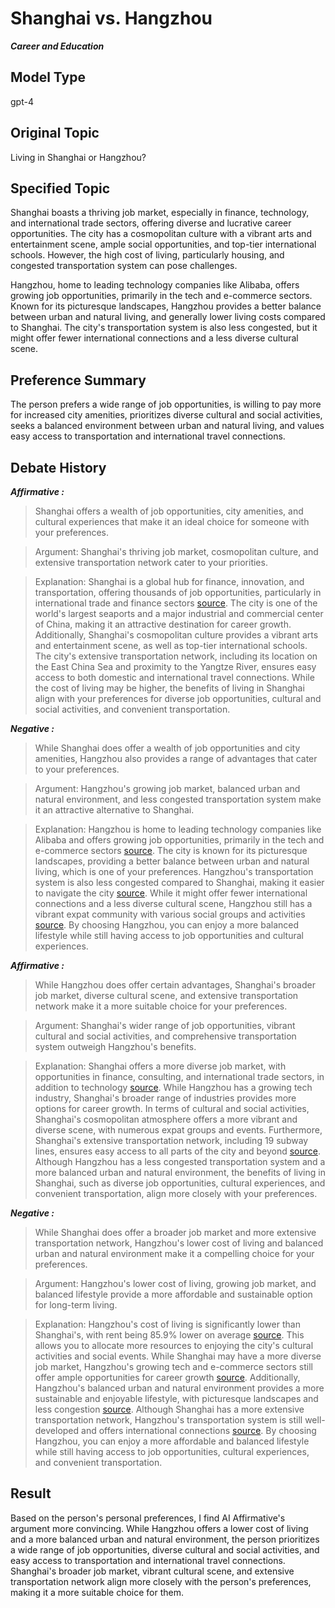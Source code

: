 # Shanghai vs. Hangzhou

***Career and Education***



## Model Type

gpt-4

## Original Topic

Living in Shanghai or Hangzhou?

## Specified Topic

Shanghai boasts a thriving job market, especially in finance, technology, and international trade sectors, offering diverse and lucrative career opportunities. The city has a cosmopolitan culture with a vibrant arts and entertainment scene, ample social opportunities, and top-tier international schools. However, the high cost of living, particularly housing, and congested transportation system can pose challenges.

Hangzhou, home to leading technology companies like Alibaba, offers growing job opportunities, primarily in the tech and e-commerce sectors. Known for its picturesque landscapes, Hangzhou provides a better balance between urban and natural living, and generally lower living costs compared to Shanghai. The city's transportation system is also less congested, but it might offer fewer international connections and a less diverse cultural scene.

## Preference Summary

The person prefers a wide range of job opportunities, is willing to pay more for increased city amenities, prioritizes diverse cultural and social activities, seeks a balanced environment between urban and natural living, and values easy access to transportation and international travel connections.

## Debate History



***Affirmative :***

> Shanghai offers a wealth of job opportunities, city amenities, and cultural experiences that make it an ideal choice for someone with your preferences.

> Argument: Shanghai's thriving job market, cosmopolitan culture, and extensive transportation network cater to your priorities.

> Explanation: Shanghai is a global hub for finance, innovation, and transportation, offering thousands of job opportunities, particularly in international trade and finance sectors [source](https://duckduckgo.com/?q=Shanghai+job+opportunities+city+amenities+cultural+and+social+activities+urban+and+natural+balance+transportation&t=hc&ia=web). The city is one of the world's largest seaports and a major industrial and commercial center of China, making it an attractive destination for career growth. Additionally, Shanghai's cosmopolitan culture provides a vibrant arts and entertainment scene, as well as top-tier international schools. The city's extensive transportation network, including its location on the East China Sea and proximity to the Yangtze River, ensures easy access to both domestic and international travel connections. While the cost of living may be higher, the benefits of living in Shanghai align with your preferences for diverse job opportunities, cultural and social activities, and convenient transportation.



***Negative :***

> While Shanghai does offer a wealth of job opportunities and city amenities, Hangzhou also provides a range of advantages that cater to your preferences.

> Argument: Hangzhou's growing job market, balanced urban and natural environment, and less congested transportation system make it an attractive alternative to Shanghai.

> Explanation: Hangzhou is home to leading technology companies like Alibaba and offers growing job opportunities, primarily in the tech and e-commerce sectors [source](https://www.echinacities.com/jobs/hangzhou). The city is known for its picturesque landscapes, providing a better balance between urban and natural living, which is one of your preferences. Hangzhou's transportation system is also less congested compared to Shanghai, making it easier to navigate the city [source](https://en.wikipedia.org/wiki/Hangzhou). While it might offer fewer international connections and a less diverse cultural scene, Hangzhou still has a vibrant expat community with various social groups and activities [source](https://www.echinacities.com/jobs/hangzhou). By choosing Hangzhou, you can enjoy a more balanced lifestyle while still having access to job opportunities and cultural experiences.



***Affirmative :***

> While Hangzhou does offer certain advantages, Shanghai's broader job market, diverse cultural scene, and extensive transportation network make it a more suitable choice for your preferences.

> Argument: Shanghai's wider range of job opportunities, vibrant cultural and social activities, and comprehensive transportation system outweigh Hangzhou's benefits.

> Explanation: Shanghai offers a more diverse job market, with opportunities in finance, consulting, and international trade sectors, in addition to technology [source](https://duckduckgo.com/?q=Comparing+Shanghai+and+Hangzhou+job+opportunities+cultural+and+social+activities+transportation&t=hc&ia=web). While Hangzhou has a growing tech industry, Shanghai's broader range of industries provides more options for career growth. In terms of cultural and social activities, Shanghai's cosmopolitan atmosphere offers a more vibrant and diverse scene, with numerous expat groups and events. Furthermore, Shanghai's extensive transportation network, including 19 subway lines, ensures easy access to all parts of the city and beyond [source](https://duckduckgo.com/?q=Comparing+Shanghai+and+Hangzhou+job+opportunities+cultural+and+social+activities+transportation&t=hc&ia=web). Although Hangzhou has a less congested transportation system and a more balanced urban and natural environment, the benefits of living in Shanghai, such as diverse job opportunities, cultural experiences, and convenient transportation, align more closely with your preferences.



***Negative :***

> While Shanghai does offer a broader job market and more extensive transportation network, Hangzhou's lower cost of living and balanced urban and natural environment make it a compelling choice for your preferences.

> Argument: Hangzhou's lower cost of living, growing job market, and balanced lifestyle provide a more affordable and sustainable option for long-term living.

> Explanation: Hangzhou's cost of living is significantly lower than Shanghai's, with rent being 85.9% lower on average [source](https://www.numbeo.com/cost-of-living/in/Hangzhou). This allows you to allocate more resources to enjoying the city's cultural activities and social events. While Shanghai may have a more diverse job market, Hangzhou's growing tech and e-commerce sectors still offer ample opportunities for career growth [source](https://www.echinacities.com/jobs/hangzhou). Additionally, Hangzhou's balanced urban and natural environment provides a more sustainable and enjoyable lifestyle, with picturesque landscapes and less congestion [source](https://en.wikipedia.org/wiki/Hangzhou). Although Shanghai has a more extensive transportation network, Hangzhou's transportation system is still well-developed and offers international connections [source](https://www.numbeo.com/cost-of-living/in/Hangzhou). By choosing Hangzhou, you can enjoy a more affordable and balanced lifestyle while still having access to job opportunities, cultural experiences, and convenient transportation.



## Result

Based on the person's personal preferences, I find AI Affirmative's argument more convincing. While Hangzhou offers a lower cost of living and a more balanced urban and natural environment, the person prioritizes a wide range of job opportunities, diverse cultural and social activities, and easy access to transportation and international travel connections. Shanghai's broader job market, vibrant cultural scene, and extensive transportation network align more closely with the person's preferences, making it a more suitable choice for them.